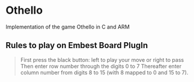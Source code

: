 # Othello
Implementation of the game Othello in C and ARM

## Rules to play on Embest Board PlugIn
>First press the black button: left to play your move or right to pass
Then enter row number through the digits 0 to 7
Thereafter enter column number from digits 8 to 15 (with 8 mapped to 0 and 15 to 7).
